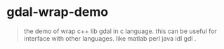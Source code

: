 # gdal-wrap-demo
> the demo of wrap c++ lib gdal in c language.
> this can be useful for interface with other languages. like matlab perl java idl gdl .
